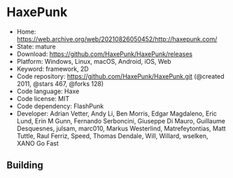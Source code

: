 # HaxePunk

- Home: https://web.archive.org/web/20210826050452/http://haxepunk.com/
- State: mature
- Download: https://github.com/HaxePunk/HaxePunk/releases
- Platform: Windows, Linux, macOS, Android, iOS, Web
- Keyword: framework, 2D
- Code repository: https://github.com/HaxePunk/HaxePunk.git (@created 2011, @stars 467, @forks 128)
- Code language: Haxe
- Code license: MIT
- Code dependency: FlashPunk
- Developer: Adrian Vetter, Andy Li, Ben Morris, Edgar Magdaleno, Eric Lund, Erin M Gunn, Fernando Serboncini, Giuseppe Di Mauro, Guillaume Desquesnes, julsam, marc010, Markus Westerlind, Matrefeytontias, Matt Tuttle, Raul Ferriz, Speed, Thomas Dendale, Will, Willard, wselken, XANO Go Fast

## Building
